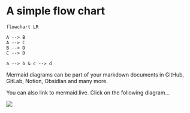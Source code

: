 # A simple flow chart

```mermaid
flowchart LR

A --> B
A --> C
B --> D
C --> D

a --> b & c --> d
```

Mermaid diagrams can be part of your markdown documents in GitHub, GitLab, Notion, Obsidian and many more.

You can also link to mermaid.live. Click on the following diagram...

[![](https://mermaid.ink/img/pako:eNo1zsEKwjAMBuBXCTl42l6gB8FtR73oNZfYZm6wtlJTRMbe3VoZuXz5CeFf0UYnaHBc4ttOnBTOVwoUTtC2R-h29BS6ioFCv-M3XJc7HMBWOWzQS_I8u_J1pQBAqJN4ITSFTkbOixJS2MopZ423T7BoNGVpMD8dqwwzPxJ7NCMvr5KKmzWmy79pLbx9Ae5tOWc?type=png)](https://mermaid.live/edit#pako:eNo1zsEKwjAMBuBXCTl42l6gB8FtR73oNZfYZm6wtlJTRMbe3VoZuXz5CeFf0UYnaHBc4ttOnBTOVwoUTtC2R-h29BS6ioFCv-M3XJc7HMBWOWzQS_I8u_J1pQBAqJN4ITSFTkbOixJS2MopZ423T7BoNGVpMD8dqwwzPxJ7NCMvr5KKmzWmy79pLbx9Ae5tOWc)
